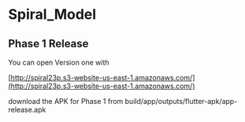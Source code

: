 # Spiral_Model

## Phase 1 Release

You can open Version one with

[http://spiral23p.s3-website-us-east-1.amazonaws.com/](http://spiral23p.s3-website-us-east-1.amazonaws.com/)

download the APK for Phase 1 from build/app/outputs/flutter-apk/app-release.apk